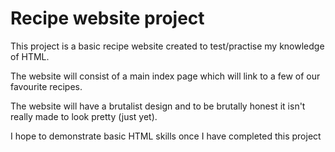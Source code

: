 # Recipe website project

This project is a basic recipe website created to test/practise my knowledge of HTML. 

The website will consist of a main index page which will link to a few of our favourite recipes.

 The website will have a brutalist design and to be brutally honest it isn't really made to look pretty (just yet). 

 I hope to demonstrate basic HTML skills once I have completed this project  